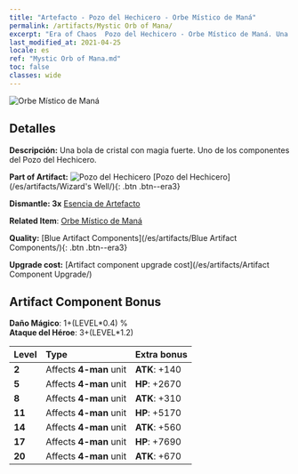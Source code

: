 ```yaml
---
title: "Artefacto - Pozo del Hechicero - Orbe Místico de Maná"
permalink: /artifacts/Mystic Orb of Mana/
excerpt: "Era of Chaos  Pozo del Hechicero - Orbe Místico de Maná. Una bola de cristal con magia fuerte. Uno de los componentes del Pozo del Hechicero."
last_modified_at: 2021-04-25
locale: es
ref: "Mystic Orb of Mana.md"
toc: false
classes: wide
---
```


 ![Orbe Místico de Maná](/images/t/artifact_40213.png)



## Detalles

 **Descripción:** Una bola de cristal con magia fuerte. Uno de los componentes del Pozo del Hechicero.

 **Part of Artifact:** ![Pozo del Hechicero](/images/t/icon_artifact_21.png) [Pozo del Hechicero](/es/artifacts/Wizard's Well/){: .btn .btn--era3}

 **Dismantle: 3x** [Esencia de Artefacto](/ItemsES/con_905/)

 **Related Item**: [Orbe Místico de Maná](/ItemsES/art_114/)

 **Quality:** [Blue Artifact Components](/es/artifacts/Blue Artifact Components/){: .btn .btn--era3}

 **Upgrade cost:** [Artifact component upgrade cost](/es/artifacts/Artifact Component Upgrade/)

## Artifact Component Bonus

  **Daño Mágico**: 1+(LEVEL\*0.4) %<br/>**Ataque del Héroe**: 3+(LEVEL\*1.2)

  |  Level  | Type |    Extra bonus  | 
  |:--------|:-----|:----------------| 
  | **2** | Affects **4-man** unit | **ATK**: +140 | 
  | **5** | Affects **4-man** unit | **HP**: +2670 | 
  | **8** | Affects **4-man** unit | **ATK**: +310 | 
  | **11** | Affects **4-man** unit | **HP**: +5170 | 
  | **14** | Affects **4-man** unit | **ATK**: +560 | 
  | **17** | Affects **4-man** unit | **HP**: +7690 | 
  | **20** | Affects **4-man** unit | **ATK**: +670 | 
